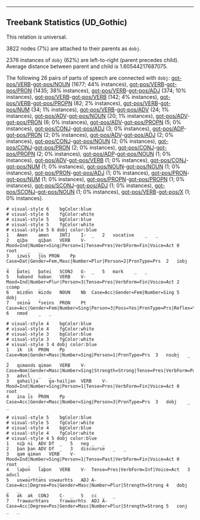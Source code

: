 

--------------------------------------------------------------------------------

## Treebank Statistics (UD_Gothic)

This relation is universal.

3822 nodes (7%) are attached to their parents as `dobj`.

2376 instances of `dobj` (62%) are left-to-right (parent precedes child).
Average distance between parent and child is 1.60544217687075.

The following 26 pairs of parts of speech are connected with `dobj`: [got-pos/VERB]()-[got-pos/NOUN]() (1677; 44% instances), [got-pos/VERB]()-[got-pos/PRON]() (1435; 38% instances), [got-pos/VERB]()-[got-pos/ADJ]() (374; 10% instances), [got-pos/VERB]()-[got-pos/VERB]() (142; 4% instances), [got-pos/VERB]()-[got-pos/PROPN]() (82; 2% instances), [got-pos/VERB]()-[got-pos/NUM]() (34; 1% instances), [got-pos/VERB]()-[got-pos/ADV]() (24; 1% instances), [got-pos/ADV]()-[got-pos/NOUN]() (20; 1% instances), [got-pos/ADV]()-[got-pos/PRON]() (6; 0% instances), [got-pos/ADV]()-[got-pos/PROPN]() (5; 0% instances), [got-pos/CONJ]()-[got-pos/ADJ]() (3; 0% instances), [got-pos/ADP]()-[got-pos/PRON]() (2; 0% instances), [got-pos/ADV]()-[got-pos/ADJ]() (2; 0% instances), [got-pos/CONJ]()-[got-pos/NOUN]() (2; 0% instances), [got-pos/CONJ]()-[got-pos/PRON]() (2; 0% instances), [got-pos/CONJ]()-[got-pos/PROPN]() (2; 0% instances), [got-pos/ADP]()-[got-pos/NOUN]() (1; 0% instances), [got-pos/ADV]()-[got-pos/VERB]() (1; 0% instances), [got-pos/CONJ]()-[got-pos/NUM]() (1; 0% instances), [got-pos/NOUN]()-[got-pos/NOUN]() (1; 0% instances), [got-pos/PRON]()-[got-pos/ADJ]() (1; 0% instances), [got-pos/PRON]()-[got-pos/NUM]() (1; 0% instances), [got-pos/PROPN]()-[got-pos/PROPN]() (1; 0% instances), [got-pos/SCONJ]()-[got-pos/ADJ]() (1; 0% instances), [got-pos/SCONJ]()-[got-pos/NOUN]() (1; 0% instances), [got-pos/VERB]()-[got-pos/X]() (1; 0% instances).


~~~ conllu
# visual-style 6	bgColor:blue
# visual-style 6	fgColor:white
# visual-style 5	bgColor:blue
# visual-style 5	fgColor:white
# visual-style 5 6 dobj	color:blue
1	Amen	amen	INTJ	I-	_	2	vocative	_	_
2	qiþa	qiþan	VERB	V-	Mood=Ind|Number=Sing|Person=1|Tense=Pres|VerbForm=Fin|Voice=Act	0	root	_	_
3	izwis	jūs	PRON	Pp	Case=Dat|Gender=Fem,Masc|Number=Plur|Person=2|PronType=Prs	2	iobj	_	_
4	þatei	þatei	SCONJ	G-	_	5	mark	_	_
5	haband	haban	VERB	V-	Mood=Ind|Number=Plur|Person=3|Tense=Pres|VerbForm=Fin|Voice=Act	2	ccomp	_	_
6	mizdon	mizdo	NOUN	Nb	Case=Acc|Gender=Fem|Number=Sing	5	dobj	_	_
7	seina	*seins	PRON	Pt	Case=Acc|Gender=Fem|Number=Sing|Person=3|Poss=Yes|PronType=Prs|Reflex=Yes	6	nmod	_	_

~~~


~~~ conllu
# visual-style 4	bgColor:blue
# visual-style 4	fgColor:white
# visual-style 3	bgColor:blue
# visual-style 3	fgColor:white
# visual-style 3 4 dobj	color:blue
1	ik	ik	PRON	Pp	Case=Nom|Gender=Masc|Number=Sing|Person=1|PronType=Prs	3	nsubj	_	_
2	qimands	qiman	VERB	V-	Case=Nom|Gender=Masc|Number=Sing|Strength=Strong|Tense=Pres|VerbForm=Part|Voice=Act	3	advcl	_	_
3	gahailja	ga-hailjan	VERB	V-	Mood=Ind|Number=Sing|Person=1|Tense=Pres|VerbForm=Fin|Voice=Act	0	root	_	_
4	ina	is	PRON	Pp	Case=Acc|Gender=Masc|Number=Sing|Person=3|PronType=Prs	3	dobj	_	_

~~~


~~~ conllu
# visual-style 5	bgColor:blue
# visual-style 5	fgColor:white
# visual-style 4	bgColor:blue
# visual-style 4	fgColor:white
# visual-style 4 5 dobj	color:blue
1	niþ	ni	ADV	Df	_	5	neg	_	_
2	þan	þan	ADV	Df	_	3	discourse	_	_
3	qam	qiman	VERB	V-	Mood=Ind|Number=Sing|Person=1|Tense=Past|VerbForm=Fin|Voice=Act	0	root	_	_
4	laþon	laþon	VERB	V-	Tense=Pres|VerbForm=Inf|Voice=Act	3	advcl	_	_
5	uswaurhtans	uswaurhts	ADJ	A-	Case=Acc|Degree=Pos|Gender=Masc|Number=Plur|Strength=Strong	4	dobj	_	_
6	ak	ak	CONJ	C-	_	5	cc	_	_
7	frawaurhtans	frawaurhts	ADJ	A-	Case=Acc|Degree=Pos|Gender=Masc|Number=Plur|Strength=Strong	5	conj	_	_

~~~


